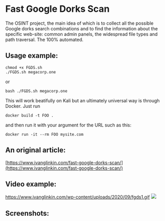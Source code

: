 # Fast Google Dorks Scan

The OSINT project, the main idea of which is to collect all the possible Google dorks search combinations and to find the information about the specific web-site: common admin panels, the widespread file types and path traversal. The 100% automated.

Usage example:
--------------
```
chmod +x FGDS.sh
./FGDS.sh megacorp.one
```
or
```
bash ./FGDS.sh megacorp.one
```

This will work beatifully on Kali but an ultimately universal way is through Docker. Just run 

```
docker build -t FOO .
```

and then run it with your argument for the URL such as this:

```
docker run -it --rm FOO mysite.com
```

An original article:
--------------------
[https://www.ivanglinkin.com/fast-google-dorks-scan/](https://www.ivanglinkin.com/fast-google-dorks-scan/)


Video example:
--------------
https://www.ivanglinkin.com/wp-content/uploads/2020/09/fgds1.gif
![](https://www.ivanglinkin.com/wp-content/uploads/2020/09/fgds1.gif)

Screenshots:
------------
[](https://www.ivanglinkin.com/wp-content/uploads/2020/09/fgds.png)
